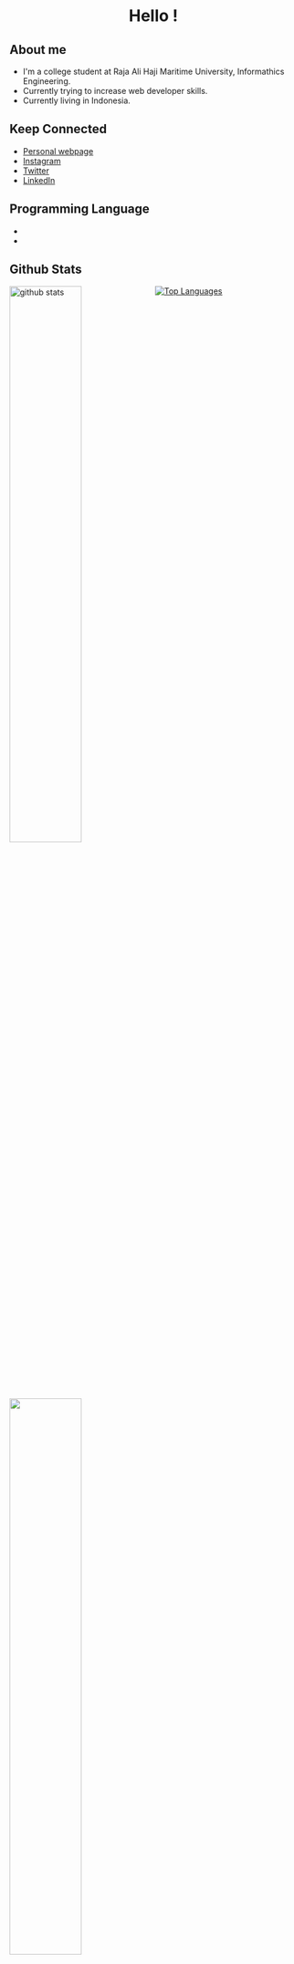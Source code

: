 <h1 align="center">  Hello ! </h1>


## 	 About me
- I'm a college student at Raja Ali Haji Maritime University, Informathics Engineering.
- Currently trying to increase web developer skills.  
- Currently living in Indonesia.

## Keep Connected
- [Personal webpage](https://arifian853.github.io) 
- [Instagram](https://www.instagram.com/arifiansaputra_/)
- [Twitter](https://twitter.com/ArifianSaputra1)
- [LinkedIn](https://www.linkedin.com/in/arifian-saputra-08135a178/)

## Programming Language

- <img alt="" src="https://img.shields.io/badge/-ReactJs-61DAFB?logo=react&logoColor=white&style=flat-square">
- 


## Github Stats
<img src="https://github-readme-stats.vercel.app/api?username=arifian853&show_icons=true&theme=tokyonight" alt="github stats" width="50%" align="left"/>
<img src="https://github-readme-streak-stats.herokuapp.com/?user=arifian853&theme=dark" width="50%" align="left">

[![Top Languages](https://github-readme-stats.vercel.app/api/top-langs/?username=arifian853&layout=compact)](https://github.com/anuraghazra/github-readme-stats)

